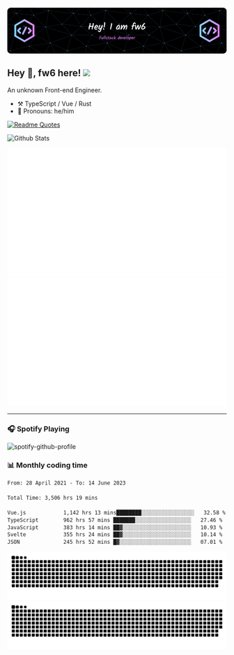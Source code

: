 ![Header](github-header-image.png)

## Hey 👋, fw6 here! <img src="https://github.githubassets.com/images/mona-whisper.gif" height="24" />


An unknown Front-end Engineer.

-   :hammer_and_pick: TypeScript / Vue / Rust
-   :man: Pronouns: he/him


[![Readme Quotes](https://quotes-github-readme.vercel.app/api?type=horizontal&theme=algolia)](https://github.com/piyushsuthar/github-readme-quotes)



![Github Stats](https://github-readme-stats.vercel.app/api?username=fw6&bg_color=30,e96443,904e95&title_color=fff&text_color=fff)

![](https://raw.githubusercontent.com/fw6/github-stats-transparent/output/generated/overview.svg)
![](https://raw.githubusercontent.com/fw6/github-stats-transparent/output/generated/languages.svg)


---

### 🎧 Spotify Playing

<!-- ![spotify-github-profile](/img/default.svg) -->

![spotify-github-profile](https://spotify-github-profile.vercel.app/api/view.svg?uid=r6wn4hdvypv0lkzyrj0e0pjct&cover_image=true&theme=default&show_offline=true&background_color=9a10ad&interchange=true&bar_color_cover=true)



### :bar_chart: Monthly coding time 

<!--START_SECTION:waka-->

```txt
From: 28 April 2021 - To: 14 June 2023

Total Time: 3,506 hrs 19 mins

Vue.js            1,142 hrs 13 mins████████░░░░░░░░░░░░░░░░░   32.58 %
TypeScript        962 hrs 57 mins ███████░░░░░░░░░░░░░░░░░░   27.46 %
JavaScript        383 hrs 14 mins ██▓░░░░░░░░░░░░░░░░░░░░░░   10.93 %
Svelte            355 hrs 24 mins ██▓░░░░░░░░░░░░░░░░░░░░░░   10.14 %
JSON              245 hrs 52 mins █▓░░░░░░░░░░░░░░░░░░░░░░░   07.01 %
```

<!--END_SECTION:waka-->




![github contribution grid snake animation](https://raw.githubusercontent.com/platane/platane/output/github-contribution-grid-snake-dark.svg#gh-dark-mode-only)![github contribution grid snake animation](https://raw.githubusercontent.com/platane/platane/output/github-contribution-grid-snake.svg#gh-light-mode-only)
